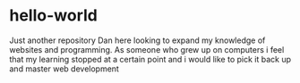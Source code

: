 # hello-world
Just another repository
Dan here looking to expand my knowledge of websites and programming.  As someone who grew up on computers i feel that my learning stopped at a certain point and i would like to pick it back up and master web development
